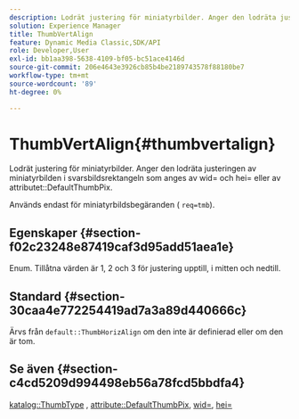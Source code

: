 ```yaml
---
description: Lodrät justering för miniatyrbilder. Anger den lodräta justeringen av miniatyrbilden i svarsbildsrektangeln som anges av wid= och hei= eller av attributet DefaultThumbPix.
solution: Experience Manager
title: ThumbVertAlign
feature: Dynamic Media Classic,SDK/API
role: Developer,User
exl-id: bb1aa398-5638-4109-bf05-bc51ace4146d
source-git-commit: 206e4643e3926cb85b4be2189743578f88180be7
workflow-type: tm+mt
source-wordcount: '89'
ht-degree: 0%

---
```


# ThumbVertAlign{#thumbvertalign}

Lodrät justering för miniatyrbilder. Anger den lodräta justeringen av miniatyrbilden i svarsbildsrektangeln som anges av wid= och hei= eller av attributet::DefaultThumbPix.

Används endast för miniatyrbildsbegäranden ( `req=tmb`).

## Egenskaper {#section-f02c23248e87419caf3d95add51aea1e}

Enum. Tillåtna värden är 1, 2 och 3 för justering upptill, i mitten och nedtill.

## Standard {#section-30caa4e772254419ad7a3a89d440666c}

Ärvs från `default::ThumbHorizAlign` om den inte är definierad eller om den är tom.

## Se även {#section-c4cd5209d994498eb56a78fcd5bbdfa4}

[katalog::ThumbType](/help/aem-is-ir-api/is-api/image-catalog/image-serving-api-ref/c-image-catalog-reference/c-image-svg-data-reference/c-image-data-reference/r-thumbtype-cat.md) , [attribute::DefaultThumbPix](../../../../../is-api/image-catalog/image-serving-api-ref/c-image-catalog-reference/c-attributes-reference/r-defaultthumbpix.md#reference-cf52bb74bed2466e8bc8adb0cacd6141), [wid=](../../../../../is-api/http-ref/image-serving-api-ref/c-http-protocol-reference/c-command-reference/r-is-http-wid.md#reference-bfeadcb67bf4485f851eb21345527e47), [hei=](../../../../../is-api/http-ref/image-serving-api-ref/c-http-protocol-reference/c-command-reference/r-is-http-hei.md#reference-6d6f556ccc0e4b98a815e8a5c1944a96)
